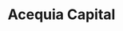 ---
layout: firm_page
title: "Acequia Capital"
id: "acecap.com"
permalink: "/acequiacapitalacecap.com/"
website: "https://acecap.com"
offices: "Seattle (United States), Paris (France)"
investment_stages: "Pre-Seed, Seed, Series A"
portfolio_companies: "Rigetti Computing, Remitly, Getaround, Porch Group, Onfido, Airbnb, Block, ClassPass"
portfolio_link: "https://acecap.com/portfolio"
investment_markets: "AI & Machine Learning, Commerce, New Industrials, Infrastructure, Logistics, Life Sciences, Gaming & Expression, Software & Knowledge Worker Tooling, Financial Technology"
founded_year: "2010"
description: "Acequia Capital is a leading early-stage global investment platform founded in 2010. They offer more than initial risk capital, providing experienced industry advice and a full-stack platform approach. Their global innovation ecosystem sources and attracts top founders building enduring businesses."
linkedin: "https://www.linkedin.com/company/acequia-capital/"
twitter: ""
instagram: ""
team_page: "https://acecap.com/about-1"
investor_type: "Venture Capital"
crunchbase: "https://www.crunchbase.com/organization/acequia-capital"
pitchbook: "https://pitchbook.com/profiles/investor/55271-44"

# SEO Optimization
meta_title: "Acequia Capital - VC Firm - projectstartups.com"
meta_description: "Acequia Capital, Acequia Capital is a leading early-stage global investment platform founded in 2010. They offer more than initial risk capital, providing experienced ..."
meta_keywords: "Acequia Capital, AI & Machine Learning, Commerce, New Industrials, Infrastructure, Logistics, Life Sciences, Gaming & Expression, Software & Knowledge Worker Tooling, Financial Technology, VC firm, venture capital, startup investor, projectstartups.com"
canonical_url: "https://vc.projectstartups.com/acequiacapitalacecap.com/"
---